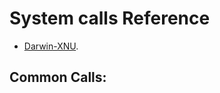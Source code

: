 # System calls Reference

- [Darwin-XNU](https://github.com/apple/darwin-xnu/blob/main/bsd/kern/syscalls.master).

## Common Calls:
